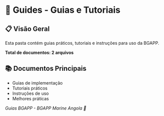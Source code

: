 # 📖 Guides - Guias e Tutoriais

## 📋 Visão Geral
Esta pasta contém guias práticos, tutoriais e instruções para uso da BGAPP.

**Total de documentos: 2 arquivos**

## 📚 Documentos Principais
- Guias de implementação
- Tutoriais práticos
- Instruções de uso
- Melhores práticas

*Guias BGAPP - BGAPP Marine Angola 🌊*

